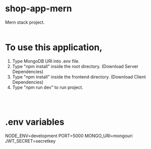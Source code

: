 # shop-app-mern

Mern stack project.
<br />
<br />

# To use this application,

1. Type MongoDB URI into .env file.
2. Type "npm install" inside the root directory. (Download Server Dependencies)
3. Type "npm install" inside the frontend directory. (Download Client Dependencies)
4. Type "npm run dev" to run project.

<br/>
<br/>

# .env variables

NODE_ENV=development
PORT=5000
MONGO_URI=mongouri
JWT_SECRET=secretkey
